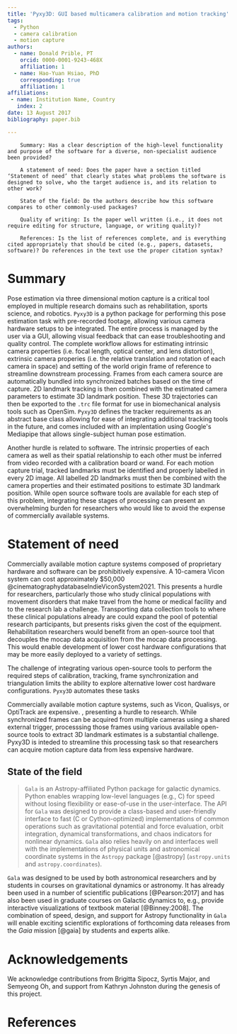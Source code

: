 ```yaml
---
title: 'Pyxy3D: GUI based multicamera calibration and motion tracking'
tags:
  - Python
  - camera calibration
  - motion capture
authors:
  - name: Donald Prible, PT
    orcid: 0000-0001-9243-468X
    affiliation: 1
  - name: Hao-Yuan Hsiao, PhD
    corresponding: true 
    affiliation: 1
affiliations:
 - name: Institution Name, Country
   index: 2
date: 13 August 2017
bibliography: paper.bib

---
```

```
    Summary: Has a clear description of the high-level functionality and purpose of the software for a diverse, non-specialist audience been provided?

    A statement of need: Does the paper have a section titled ‘Statement of need’ that clearly states what problems the software is designed to solve, who the target audience is, and its relation to other work?

    State of the field: Do the authors describe how this software compares to other commonly-used packages?

    Quality of writing: Is the paper well written (i.e., it does not require editing for structure, language, or writing quality)?

    References: Is the list of references complete, and is everything cited appropriately that should be cited (e.g., papers, datasets, software)? Do references in the text use the proper citation syntax?

```


# Summary

Pose estimation via three dimensional motion capture is a critical tool employed in multiple research domains such as rehabilitation, sports science, and robotics.  `Pyxy3D` is a python package for performing this pose estimation task with pre-recorded footage, allowing various camera hardware setups to be integrated. The entire process is managed by the user via a GUI, allowing visual feedback that can ease troubleshooting and quality control. The complete workflow allows for estimating intrinsic camera properties (i.e. focal length, optical center, and lens distortion), extrinsic camera properies (i.e. the relative translation and rotation of each camera in space) and setting of the world origin frame of reference to streamline downstream processing. Frames from each camera source are automatically bundled into synchronized batches based on the time of capture. 2D landmark tracking is then combined with the estimated camera parameters to estimate 3D landmark position. These 3D trajectories can then be exported to the `.trc` file format for use in biomechanical analysis tools such as OpenSim. `Pyxy3D` defines the tracker requirements as an abstract base class allowing for ease of integrating additional tracking tools in the future, and comes included with an implentation using Google's Mediapipe that allows single-subject human pose estimation.


Another hurdle is related to software. The intrinsic properties of each camera as well as their spatial relationship to each other must be inferred from video recorded with a calibration board or wand. For each motion capture trial, tracked landmarks must be identified and properly labelled in every 2D image. All labelled 2D landmarks must then be combined with the camera properties and their estimated positions to estimate 3D landmark position. While open source software tools are available for each step of this problem, integrating these stages of processing can present an overwhelming burden for researchers who would like to avoid the expense of commercially available systems.

# Statement of need

Commercially available motion capture systems composed of proprietary hardware and software can be prohibitively expensive. A 10-camera Vicon system can cost approximately $50,000 @cinematographydatabaseIndieViconSystem2021. This presents a hurdle for researchers, particularly those who study clinical populations with movement disorders that make travel from the home or medical facility and to the research lab a challenge. Transporting data collection tools to where these clinical populations already are could expand the pool of potential research participants, but presents risks given the cost of the equipment. Rehabilitation researchers would benefit from an open-source tool that decouples the mocap data acquisition from the mocap data processing. This would enable development of lower cost hardware configurations that may be more easily deployed to a variety of settings.

The challenge of integrating various open-source tools to perform the required steps of calibration, tracking, frame synchronization and triangulation limits the ability to explore alternative lower cost hardware configurations. `Pyxy3D` automates these tasks 




Commercially available motion capture systems, such as Vicon, Qualisys, or OptiTrack are expensive. , presenting a hurdle to research. While synchronized frames can be acquired from multiple cameras using a shared external trigger, processsing those frames using various available open-source tools to extract 3D landmark estimates is a substantial challenge. Pyxy3D is inteded to streamline this processing task so that researchers can acquire motion capture data from less expensive hardware. 

## State of the field



>`Gala` is an Astropy-affiliated Python package for galactic dynamics. Python
enables wrapping low-level languages (e.g., C) for speed without losing
flexibility or ease-of-use in the user-interface. The API for `Gala` was
designed to provide a class-based and user-friendly interface to fast (C or
Cython-optimized) implementations of common operations such as gravitational
potential and force evaluation, orbit integration, dynamical transformations,
and chaos indicators for nonlinear dynamics. `Gala` also relies heavily on and
interfaces well with the implementations of physical units and astronomical
coordinate systems in the `Astropy` package [@astropy] (`astropy.units` and
`astropy.coordinates`).

`Gala` was designed to be used by both astronomical researchers and by
students in courses on gravitational dynamics or astronomy. It has already been
used in a number of scientific publications [@Pearson:2017] and has also been
used in graduate courses on Galactic dynamics to, e.g., provide interactive
visualizations of textbook material [@Binney:2008]. The combination of speed,
design, and support for Astropy functionality in `Gala` will enable exciting
scientific explorations of forthcoming data releases from the *Gaia* mission
[@gaia] by students and experts alike.


# Acknowledgements

We acknowledge contributions from Brigitta Sipocz, Syrtis Major, and Semyeong
Oh, and support from Kathryn Johnston during the genesis of this project.

# References